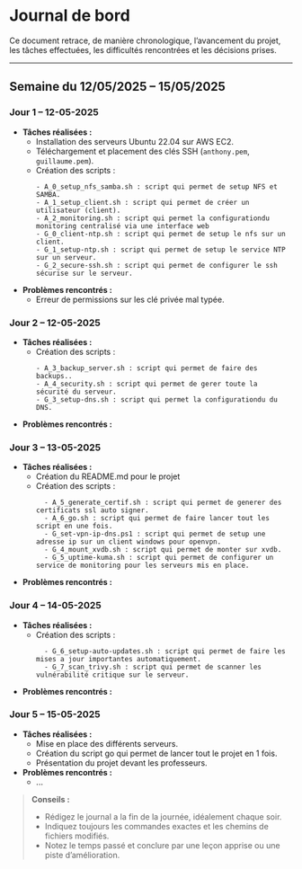 # Journal de bord

Ce document retrace, de manière chronologique, l’avancement du projet, les tâches effectuées, les difficultés rencontrées et les décisions prises.

---

## Semaine du 12/05/2025 – 15/05/2025

### Jour 1 – 12-05-2025
- **Tâches réalisées :** 
  - Installation des serveurs Ubuntu 22.04 sur AWS EC2.  
  - Téléchargement et placement des clés SSH (`anthony.pem`, `guillaume.pem`).
  - Création des scripts : 
    ```
    - A_0_setup_nfs_samba.sh : script qui permet de setup NFS et SAMBA.
    - A_1_setup_client.sh : script qui permet de créer un utilisateur (client).
    - A_2_monitoring.sh : script qui permet la configurationdu monitoring centralisé via une interface web
    - G_0_client-ntp.sh : script qui permet de setup le nfs sur un client.
    - G_1_setup-ntp.sh : script qui permet de setup le service NTP sur un serveur.
    - G_2_secure-ssh.sh : script qui permet de configurer le ssh sécurise sur le serveur.
    ``` 
- **Problèmes rencontrés :**  
  - Erreur de permissions sur les clé privée mal typée. 

### Jour 2 – 12-05-2025
- **Tâches réalisées :**  
  - Création des scripts : 
    ```
    - A_3_backup_server.sh : script qui permet de faire des backups..
    - A_4_security.sh : script qui permet de gerer toute la sécurité du serveur.
    - G_3_setup-dns.sh : script qui permet la configurationdu du DNS.
    ``` 
- **Problèmes rencontrés :**  
  

### Jour 3 – 13-05-2025
- **Tâches réalisées :**
  - Création du README.md pour le projet
  - Création des scripts : 
    ```
      - A_5_generate_certif.sh : script qui permet de generer des certificats ssl auto signer.
      - A_6_go.sh : script qui permet de faire lancer tout les script en une fois.
      - G_set-vpn-ip-dns.ps1 : script qui permet de setup une adresse ip sur un client windows pour openvpn.
      - G_4_mount_xvdb.sh : script qui permet de monter sur xvdb.
      - G_5_uptime-kuma.sh : script qui permet de configurer un service de monitoring pour les serveurs mis en place.
    ```
- **Problèmes rencontrés :**  


### Jour 4 – 14-05-2025
- **Tâches réalisées :**  
  - Création des scripts : 
    ```
      - G_6_setup-auto-updates.sh : script qui permet de faire les mises a jour importantes automatiquement.
      - G_7_scan_trivy.sh : script qui permet de scanner les vulnérabilité critique sur le serveur.
    ```
- **Problèmes rencontrés :**   

### Jour 5 – 15-05-2025
- **Tâches réalisées :**
  - Mise en place des différents serveurs.
  - Création du script go qui permet de lancer tout le projet en 1 fois.
  - Présentation du projet devant les professeurs.
- **Problèmes rencontrés :**  
  - ... 

> **Conseils :**  
> - Rédigez le journal a la fin de la journée, idéalement chaque soir.  
> - Indiquez toujours les commandes exactes et les chemins de fichiers modifiés.  
> - Notez le temps passé et conclure par une leçon apprise ou une piste d’amélioration.  
